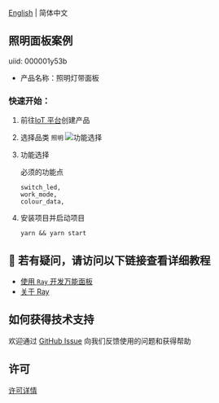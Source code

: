 [English](README.md) | 简体中文[](README_zh.md)

## 照明面板案例

uiid: 000001y53b

- 产品名称：照明灯带面板

### 快速开始：

1. 前往[IoT 平台](https://iot.tuya.com/)创建产品

2. 选择品类 `照明`
   ![功能选择](./images/iot01.png)
3. 功能选择

   必须的功能点

   ```
   switch_led,
   work_mode,
   colour_data,
   ```

4. 安装项目并启动项目

   ```
   yarn && yarn start
   ```

## :rocket: 若有疑问，请访问以下链接查看详细教程

- [使用 `Ray` 开发万能面板](https://developer.tuya.com/cn/miniapp-codelabs/codelabs/panelmore-guide/index.html#0)
- [关于 Ray](https://developer.tuya.com/cn/ray)

## 如何获得技术支持

欢迎通过 [GitHub Issue](https://github.com/Tuya-Community/tuya-ray-demo/issues) 向我们反馈使用的问题和获得帮助

## 许可

[许可详情](LICENSE)
